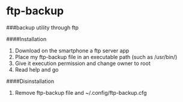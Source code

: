 # ftp-backup

###backup utility through ftp

####Installation
1. Download on the smartphone a ftp server app
2. Place my ftp-backup file in an executable path (such as /usr/bin/)
3. Give it execution permission and change owner to root
4. Read help and go 

####Disinstallation
1. Remove ftp-backup file and ~/.config/ftp-backup.cfg
